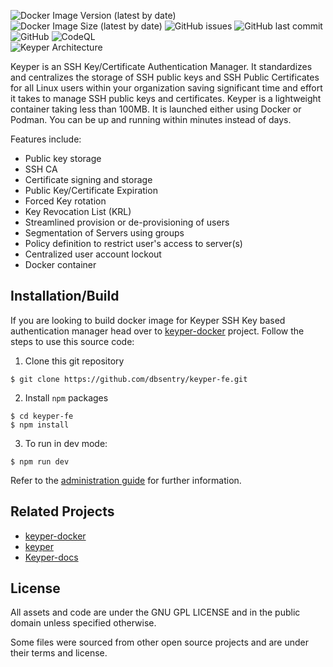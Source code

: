 ![Docker Image Version (latest by date)](https://img.shields.io/docker/v/dbsentry/keyper)
![Docker Image Size (latest by date)](https://img.shields.io/docker/image-size/dbsentry/keyper)
![GitHub issues](https://img.shields.io/github/issues/dbsentry/keyper)
![GitHub last commit](https://img.shields.io/github/last-commit/dbsentry/keyper)
![GitHub](https://img.shields.io/github/license/dbsentry/keyper)
![CodeQL](https://github.com/dbsentry/keyper/workflows/CodeQL/badge.svg)  
![Keyper Architecture](https://keyper.dbsentry.com/media/keyper.png)  

Keyper is an SSH Key/Certificate Authentication Manager. It standardizes and centralizes the storage of SSH public keys and SSH Public Certificates for all Linux users within your organization saving significant time and effort it takes to manage SSH public keys and certificates. Keyper is a lightweight container taking less than 100MB. It is launched either using Docker or Podman. You can be up and running within minutes instead of days.

Features include:
- Public key storage
- SSH CA
- Certificate signing and storage
- Public Key/Certificate Expiration
- Forced Key rotation
- Key Revocation List (KRL)
- Streamlined provision or de-provisioning of users
- Segmentation of Servers using groups
- Policy definition to restrict user's access to server(s)
- Centralized user account lockout
- Docker container

## Installation/Build
If you are looking to build docker image for Keyper SSH Key based authentication manager head over to [keyper-docker](https://github.com/dbsentry/keyper-docker) project.
Follow the steps to use this source code:
1. Clone this git repository
```console
$ git clone https://github.com/dbsentry/keyper-fe.git
```
2. Install ```npm``` packages
```console
$ cd keyper-fe
$ npm install
```
3. To run in dev mode:
```console
$ npm run dev
```
Refer to the [administration guide](https://keyper.dbsentry.com/docs/) for further information.

## Related Projects
- [keyper-docker](https://github.com/dbsentry/keyper-docker)
- [keyper](https://github.com/dbsentry/keyper)
- [Keyper-docs](https://github.com/dbsentry/keyper-docs)

## License
All assets and code are under the GNU GPL LICENSE and in the public domain unless specified otherwise.

Some files were sourced from other open source projects and are under their terms and license.
